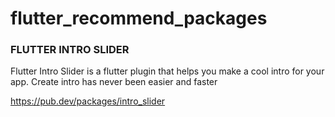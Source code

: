 # flutter_recommend_packages

### FLUTTER INTRO SLIDER
Flutter Intro Slider is a flutter plugin that helps you make a cool intro for your app. Create intro has never been easier and faster

https://pub.dev/packages/intro_slider
